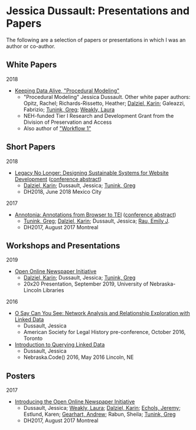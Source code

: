 # Jessica Dussault: Presentations and Papers

The following are a selection of papers or presentations in which I was an author or co-author.

## White Papers

2018

- [Keeping Data Alive, "Procedural Modeling"](https://cdrhsites.unl.edu/keeping-data-alive/whitepaper_p2.html)
  - "Procedural Modeling" Jessica Dussault. Other white paper authors: Opitz, Rachel; Richards-Rissetto, Heather; [Dalziel, Karin](https://github.com/karindalziel); Galeazzi, Fabrizio; [Tunink, Greg](https://github.com/techgique); [Weakly, Laura](https://github.com/lweakly)
  - NEH-funded Tier I Research and Development Grant from the Division of Preservation and Access
  - Also author of ["Workflow 1"](https://cdrhsites.unl.edu/keeping-data-alive/workflows_1.html)

## Short Papers

2018

- [Legacy No Longer: Designing Sustainable Systems for Website Development](2018_06_DH/legacy_no_longer.pdf) ([conference abstract](https://dh2018.adho.org/en/legacy-no-longer-designing-sustainable-systems-for-website-development/))
  - [Dalziel, Karin](https://github.com/karindalziel); Dussault, Jessica; [Tunink, Greg](https://github.com/techgique)
  - DH2018, June 2018 Mexico City

2017

- [Annotonia: Annotations from Browser to TEI](2017_08_DH/annotonia_short_paper.pdf) ([conference abstract](https://dh2017.adho.org/abstracts/488/488.pdf))
  - [Tunink, Greg](https://github.com/techgique); [Dalziel, Karin](https://github.com/karindalziel); Dussault, Jessica; [Rau, Emily J](https://github.com/ejrau).
  - DH2017, August 2017 Montreal

## Workshops and Presentations

2019

- [Open Online Newspaper Initiative](2019_09_Open_ONI/openoni.pdf)
  - [Dalziel, Karin](https://github.com/karindalziel); Dussault, Jessica; [Tunink, Greg](https://github.com/techgique)
  - 20x20 Presentation, September 2019, University of Nebraska-Lincoln Libraries

2016

- [O Say Can You See: Network Analysis and Relationship Exploration with Linked Data](2016_10_Legal_History)
  - Dussault, Jessica
  - American Society for Legal History pre-conference, October 2016, Toronto
- [Introduction to Querying Linked Data](2016_05_Nebraska_Code/intro_to_rdf.pdf)
  - Dussault, Jessica
  - Nebraska.Code() 2016, May 2016 Lincoln, NE

## Posters

2017

- [Introducing the Open Online Newspaper Initiative](2017_08_DH/openoni_poster.pdf)
  - Dussault, Jessica; [Weakly, Laura](https://github.com/lweakly); [Dalziel, Karin](https://github.com/karindalziel); [Echols, Jeremy](https://github.com/jechols); Estlund, Karen; [Gearhart, Andrew](https://github.com/AndrewGearhart); Rabun, Sheila; [Tunink, Greg](https://github.com/techgique)
  - DH2017, August 2017 Montreal
